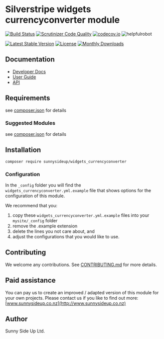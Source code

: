 # Silverstripe widgets currencyconverter module
[![Build Status](https://travis-ci.org/sunnysideup/silverstripe-widgets_currencyconverter.svg?branch=master)](https://travis-ci.org/sunnysideup/silverstripe-widgets_currencyconverter)
[![Scrutinizer Code Quality](https://scrutinizer-ci.com/g/sunnysideup/silverstripe-widgets_currencyconverter/badges/quality-score.png?b=master)](https://scrutinizer-ci.com/g/sunnysideup/silverstripe-widgets_currencyconverter/?branch=master)
[![codecov.io](https://codecov.io/github/sunnysideup/silverstripe-widgets_currencyconverter/coverage.svg?branch=master)](https://codecov.io/github/sunnysideup/silverstripe-widgets_currencyconverter?branch=master)
![helpfulrobot](https://helpfulrobot.io/sunnysideup/widgets_currencyconverter/badge)

[![Latest Stable Version](https://poser.pugx.org/sunnysideup/widgets_currencyconverter/version)](https://packagist.org/packages/sunnysideup/widgets_currencyconverter)
[![License](https://poser.pugx.org/sunnysideup/widgets_currencyconverter/license)](https://packagist.org/packages/sunnysideup/widgets_currencyconverter)
[![Monthly Downloads](https://poser.pugx.org/sunnysideup/widgets_currencyconverter/d/monthly)](https://packagist.org/packages/sunnysideup/widgets_currencyconverter)


## Documentation



 * [Developer Docs](docs/en/INDEX.md)
 * [User Guide](docs/en/userguide.md)
 * [API](http://ssmods.com/apis/widgets_currencyconverter/docs/en/api/)

## Requirements



see [composer.json](composer.json) for details

### Suggested Modules



see [composer.json](composer.json) for details


## Installation


```
composer require sunnysideup/widgets_currencyconverter
```

### Configuration



In the `_config` folder you will find the `widgets_currencyconverter.yml.example`
file that shows options for the configuration of this module.

We recommend that you:

  1. copy these `widgets_currencyconverter.yml.example` files into your
`mysite/_config` folder
  2. remove the .example extension
  3. delete the lines you not care about, and
  4. adjust the configurations that you would like to use.


## Contributing



We welcome any contributions. See [CONTRIBUTING.md](CONTRIBUTING.md) for more details.

## Paid assistance



You can pay us to create an improved / adapted version of this module for your own projects.  Please contact us if you like to find out more: [www.sunnysideup.co.nz](http://www.sunnysideup.co.nz)

## Author



Sunny Side Up Ltd.

